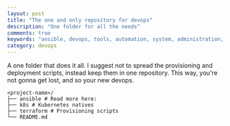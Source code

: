 ```yaml
---
layout: post
title: "The one and only repository for devops"
description: "One folder for all the needs"
comments: true
keywords: "ansible, devops, tools, automation, system, administration, cloud, aws"
category: devops
---
```


A one folder that does it all.
I suggest not to spread the provisioning and deployment scripts,
instead keep them in one repository.
This way, you're not gonna get lost, and so your new devops.

```
<project-name>/
├── ansible # Read more here:
├── k8s # Kubernetes natives
├── terraform # Provisioning scripts
└── README.md
```

